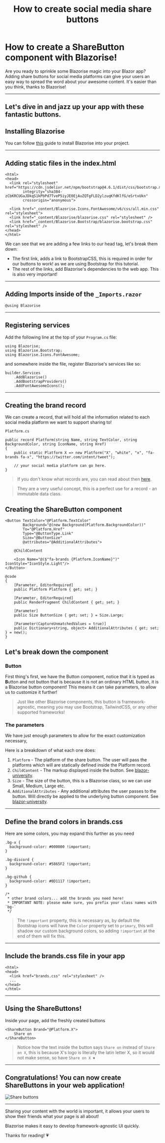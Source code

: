 ﻿---
title: How to create social media share buttons
description: Discover how to create share buttons for your Blazor app!
permalink: /blog/how-to-create-social-media-share-buttons
canonical: /blog/how-to-create-social-media-share-buttons
image-url: /img/blog/2024-05-17/how-to-create-social-media-share-buttons.png
image-title: How to create social media share buttons with Blazorise
author-name: Giorgi
author-image: giorgi
posted-on: May 21st, 2024
read-time: 5 min
---

# How to create a ShareButton component with Blazorise!

Are you ready to sprinkle some Blazorise magic into your Blazor app? Adding share buttons for social media platforms can give your users an easy way to spread the word about your awesome content. It's easier than you think, thanks to Blazorise!

---

## Let's dive in and jazz up your app with these fantastic buttons.

## Installing Blazorise

You can follow [this](/blog/how-to-create-a-blazorise-application-beginners-guide) guide to install Blazorise into your project.

---

## Adding static files in the index.html

```html|HeadContent
<html>
<head>
  <link rel="stylesheet" href="https://cdn.jsdelivr.net/npm/bootstrap@4.6.1/dist/css/bootstrap.min.css" 
        integrity="sha384-zCbKRCUGaJDkqS1kPbPd7TveP5iyJE0EjAuZQTgFLD2ylzuqKfdKlfG/eSrtxUkn" 
        crossorigin="anonymous">

  <link href="_content/Blazorise.Icons.FontAwesome/v6/css/all.min.css" rel="stylesheet">
  <link href="_content/Blazorise/blazorise.css" rel="stylesheet" />
  <link href="_content/Blazorise.Bootstrap/blazorise.bootstrap.css" rel="stylesheet" />
</head>
</html>
```

We can see that we are adding a few links to our head tag, let's break them down:
- The first link, adds a link to BootstrapCSS, this is required in order for our buttons to work! as we are using Bootstrap for this tutorial.
- The rest of the links, add Blazorise's dependencies to the web app. This is also very important!

---

## Adding Imports inside of the `_Imports.razor`

```html|UsingStatement
@using Blazorise
```

---

## Registering services

Add the following line at the top of your `Program.cs` file:

```cs|ProgramCsUsingStatements
using Blazorise;
using Blazorise.Bootstrap;
using Blazorise.Icons.FontAwesome;
```

and somewhere inside the file, register Blazorise's services like so:

```cs|ServiceRegistration
builder.Services
    .AddBlazorise()
    .AddBootstrapProviders()
    .AddFontAwesomeIcons();
```

---

## Creating the brand record

We can create a record, that will hold all the information related to each social media platform we want to support sharing to!

`Platform.cs` 
```cs|Platform
public record Platform(string Name, string TextColor, string BackgroundColor, string IconName, string Href)
{
    public static Platform X => new Platform("X", "white", "x", "fa-brands fa-x", "https://twitter.com/intent/tweet");
    
    // your social media platform can go here.
}
```

> If you don't know what records are, you can read about then [here](https://learn.microsoft.com/en-us/dotnet/csharp/language-reference/builtin-types/record). 

> They are a very useful concept, this is a perfect use for a record - an immutable data class.

## Creating the ShareButton component

```html|ShareButtonComponentMarkup
<Button TextColor="@Platform.TextColor"
        Background="@(new Background(Platform.BackgroundColor))"
        To="@Platform.Href"
        Type="@ButtonType.Link"
        Size="@ButtonSize"
        @attributes="@AdditionalAttributes">

    @ChildContent

    <Icon Name="@($"fa-brands {Platform.IconName}")" IconStyle="IconStyle.Light"/>
</Button>
```
```cs|ShareButtonComponentCode
@code
{
    [Parameter, EditorRequired]
    public Platform Platform { get; set; }

    [Parameter, EditorRequired]
    public RenderFragment ChildContent { get; set; }

    [Parameter]
    public Size ButtonSize { get; set; } = Size.Large;

    [Parameter(CaptureUnmatchedValues = true)]
    public Dictionary<string, object> AdditionalAttributes { get; set; } = new();
}
```

## Let's break down the component

### Button

First thing's first, we have the Button component, notice that it is typed as **B**utton and not button that is because it is not an ordinary HTML button, it is a Blazorise button component! This means it can take parameters, to allow us to customize it further!

> Just like other Blazorise components, this button is framework-agnostic, meaning you may use Bootstrap, TailwindCSS, or any other supported frameworks!

### The parameters
We have just enough parameters to allow for the exact customization necessary,

Here is a breakdown of what each one does:
1. `Platform` - The platform of the share button. The user will pass the platforms which will are statically defined inside the Platform record.
2. `ChildContent` - The markup displayed inside the button. See [blazor-university](https://blazor-university.com/templating-components-with-renderfragements/).
3. `Size` - The size of the button, this is a Blazorise class, so we can use Small, Medium, Large etc.
4. `AdditionalAttributes` - Any additional attributes the user passes to the button. Will directly be applied to the underlying button component. See [blazor-university](https://blazor-university.com/components/capturing-unexpected-parameters/).

---

## Define the brand colors in brands.css
Here are some colors, you may expand this further as you need

```html|Brands
.bg-x {
  background-color: #000000 !important;
}

.bg-discord {
  background-color: #5865F2 !important;
}

.bg-github {
  background-color: #0D1117 !important;
}

/* 
 * other brand colors... add the brands you need here!
 * IMPORTANT NOTE: please make sure, you prefix your class names with `bg-` 
 */
```
> The `!important` property, this is necessary as, by default the Bootstrap icons will have the `Color` property set to `primary`, this will shadow our custom background colors, so adding `!important` at the end of them will fix this.

---

## Include the brands.css file in your app

```html|IndexhtmlHeadSection
<html>
<head>
  <link href="brands.css" rel="stylesheet" />
  ...
</head>
</html>
```

---

## Using the ShareButtons!

Inside your page, add the freshly created buttons

```html|ShareButtonUsage
<ShareButton Brand="@Platform.X">
    Share on
</ShareButton>
```
> Notice how the text inside the button says `Share on` instead of `Share on X`, this is because X's logo is literally the latin letter X, so it would not make sense, so have `Share on X ✖`

---

## Congratulations! You can now create ShareButtons in your web application!

![Share buttons](img/blog/2024-05-17/share-buttons.png)

---

Sharing your content with the world is important, it allows your users to show their friends what your page is all about! 

Blazorise makes it easy to develop framework-agnostic UI quickly.

Thanks for reading! 💗